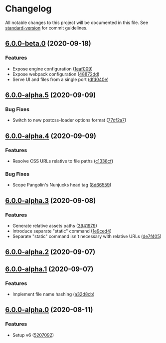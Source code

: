 # Changelog

All notable changes to this project will be documented in this file. See [standard-version](https://github.com/conventional-changelog/standard-version) for commit guidelines.

## [6.0.0-beta.0](https://github.com/pangolinjs/core/compare/v6.0.0-alpha.5...v6.0.0-beta.0) (2020-09-18)


### Features

* Expose engine configuration ([1eaf009](https://github.com/pangolinjs/core/commit/1eaf009c027eb0fcf6d5bc9d0f06fdaf90ced60d))
* Expose webpack configuration ([48872dd](https://github.com/pangolinjs/core/commit/48872dd90e2cfc987df256b933e1838a6d4c2486))
* Serve UI and files from a single port ([dfd040e](https://github.com/pangolinjs/core/commit/dfd040e992dcee6b498e7e62fc0d0f324d6301a1))

## [6.0.0-alpha.5](https://github.com/pangolinjs/core/compare/v6.0.0-alpha.4...v6.0.0-alpha.5) (2020-09-09)


### Bug Fixes

* Switch to new postcss-loader options format ([77df2a7](https://github.com/pangolinjs/core/commit/77df2a76361213ecdebd220c3d82687579af023c))

## [6.0.0-alpha.4](https://github.com/pangolinjs/core/compare/v6.0.0-alpha.3...v6.0.0-alpha.4) (2020-09-09)


### Features

* Resolve CSS URLs relative to file paths ([c1338cf](https://github.com/pangolinjs/core/commit/c1338cfbd49fd3a6c703aff0fccd85ae6677fdc6))


### Bug Fixes

* Scope Pangolin's Nunjucks head tag ([8d66559](https://github.com/pangolinjs/core/commit/8d665592b0dc7549489c6d8e2664380711fbbfb7))

## [6.0.0-alpha.3](https://github.com/pangolinjs/core/compare/v6.0.0-alpha.2...v6.0.0-alpha.3) (2020-09-08)


### Features

* Generate relative assets paths ([3941979](https://github.com/pangolinjs/core/commit/394197936795a022c5f55d314c8886a630ea913d))
* Introduce separate "static" command ([1e9ced4](https://github.com/pangolinjs/core/commit/1e9ced4b43476a3a126073cf1cbfc30c25213f6c))
* Separate "static" command isn't necessary with relative URLs ([de7f405](https://github.com/pangolinjs/core/commit/de7f4052f250cea01018fc5554ce06e3bc95c88b))

## [6.0.0-alpha.2](https://github.com/pangolinjs/core/compare/v6.0.0-alpha.1...v6.0.0-alpha.2) (2020-09-07)

## [6.0.0-alpha.1](https://github.com/pangolinjs/core/compare/v6.0.0-alpha.0...v6.0.0-alpha.1) (2020-09-07)


### Features

* Implement file name hashing ([a32d8cb](https://github.com/pangolinjs/core/commit/a32d8cb9a6906f23d921fc93754e64c3dfa5985e))

## [6.0.0-alpha.0](https://github.com/pangolinjs/core/compare/v5.8.2...v6.0.0-alpha.0) (2020-08-11)


### Features

* Setup v6 ([5207092](https://github.com/pangolinjs/core/commit/5207092a5526dcc1b40e6b9b3057309d7ff60a22))
